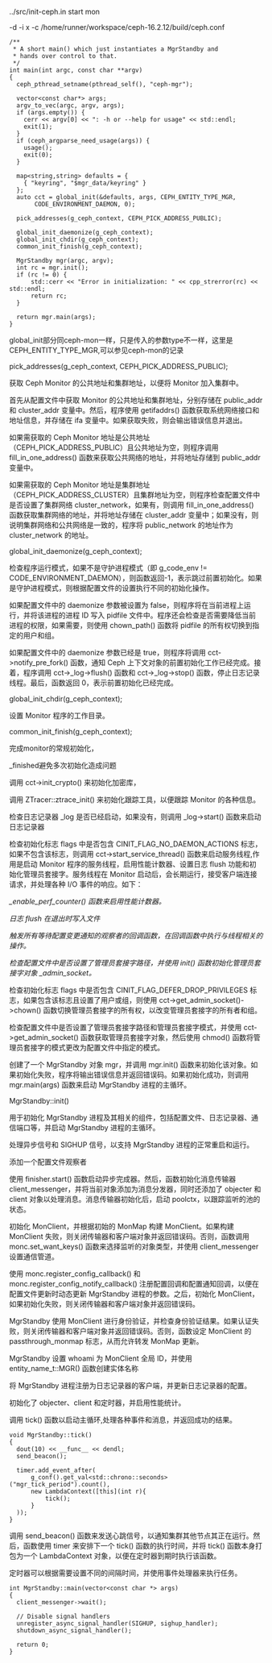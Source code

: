 ../src/init-ceph.in start mon

-d -i x -c /home/runner/workspace/ceph-16.2.12/build/ceph.conf

```
/**
 * A short main() which just instantiates a MgrStandby and
 * hands over control to that.
 */
int main(int argc, const char **argv)
{
  ceph_pthread_setname(pthread_self(), "ceph-mgr");

  vector<const char*> args;
  argv_to_vec(argc, argv, args);
  if (args.empty()) {
    cerr << argv[0] << ": -h or --help for usage" << std::endl;
    exit(1);
  }
  if (ceph_argparse_need_usage(args)) {
    usage();
    exit(0);
  }

  map<string,string> defaults = {
    { "keyring", "$mgr_data/keyring" }
  };
  auto cct = global_init(&defaults, args, CEPH_ENTITY_TYPE_MGR,
       CODE_ENVIRONMENT_DAEMON, 0);

  pick_addresses(g_ceph_context, CEPH_PICK_ADDRESS_PUBLIC);

  global_init_daemonize(g_ceph_context);
  global_init_chdir(g_ceph_context);
  common_init_finish(g_ceph_context);

  MgrStandby mgr(argc, argv);
  int rc = mgr.init();
  if (rc != 0) {
      std::cerr << "Error in initialization: " << cpp_strerror(rc) << std::endl;
      return rc;
  }

  return mgr.main(args);
}
```

global_init部分同ceph-mon一样，只是传入的参数type不一样，这里是CEPH_ENTITY_TYPE_MGR,可以参见ceph-mon的记录

pick_addresses(g_ceph_context, CEPH_PICK_ADDRESS_PUBLIC);

获取 Ceph Monitor 的公共地址和集群地址，以便将 Monitor 加入集群中。

首先从配置文件中获取 Monitor 的公共地址和集群地址，分别存储在 public_addr 和 cluster_addr 变量中。然后，程序使用 getifaddrs() 函数获取系统网络接口和地址信息，并存储在 ifa 变量中。如果获取失败，则会输出错误信息并退出。

如果需获取的 Ceph Monitor 地址是公共地址（CEPH_PICK_ADDRESS_PUBLIC）且公共地址为空，则程序调用 fill_in_one_address() 函数来获取公共网络的地址，并将地址存储到 public_addr 变量中。

如果需获取的 Ceph Monitor 地址是集群地址（CEPH_PICK_ADDRESS_CLUSTER）且集群地址为空，则程序检查配置文件中是否设置了集群网络 cluster_network，如果有，则调用 fill_in_one_address() 函数获取集群网络的地址，并将地址存储在 cluster_addr 变量中；如果没有，则说明集群网络和公共网络是一致的，程序将 public_network 的地址作为 cluster_network 的地址。

global_init_daemonize(g_ceph_context);

检查程序运行模式，如果不是守护进程模式（即 g_code_env != CODE_ENVIRONMENT_DAEMON），则函数返回-1，表示跳过前置初始化。如果是守护进程模式，则根据配置文件的设置执行不同的初始化操作。

如果配置文件中的 daemonize 参数被设置为 false，则程序将在当前进程上运行，并将该进程的进程 ID 写入 pidfile 文件中。程序还会检查是否需要降低当前进程的权限，如果需要，则使用 chown_path() 函数将 pidfile 的所有权切换到指定的用户和组。

如果配置文件中的 daemonize 参数已经是 true，则程序将调用 cct->notify_pre_fork() 函数，通知 Ceph 上下文对象的前置初始化工作已经完成。接着，程序调用 cct->_log->flush() 函数和 cct->_log->stop() 函数，停止日志记录线程。最后，函数返回 0，表示前置初始化已经完成。

global_init_chdir(g_ceph_context);

设置 Monitor 程序的工作目录。

 common_init_finish(g_ceph_context);

完成monitor的常规初始化，

_finished避免多次初始化造成问题

调用 cct->init_crypto() 来初始化加密库，

调用 ZTracer::ztrace_init() 来初始化跟踪工具，以便跟踪 Monitor 的各种信息。

检查日志记录器 _log 是否已经启动，如果没有，则调用 _log->start() 函数来启动日志记录器

检查初始化标志 flags 中是否包含 CINIT_FLAG_NO_DAEMON_ACTIONS 标志，如果不包含该标志，则调用 cct->start_service_thread() 函数来启动服务线程,作用是启动 Monitor 程序的服务线程，启用性能计数器、设置日志 flush 功能和初始化管理员套接字。服务线程在 Monitor 启动后，会长期运行，接受客户端连接请求，并处理各种 I/O 事件的响应。如下：

*_enable_perf_counter() 函数来启用性能计数器。*

*日志 flush 在退出时写入文件*

*触发所有等待配置变更通知的观察者的回调函数，在回调函数中执行与线程相关的操作。*

*检查配置文件中是否设置了管理员套接字路径，并使用 init() 函数初始化管理员套接字对象 _admin_socket。*

检查初始化标志 flags 中是否包含 CINIT_FLAG_DEFER_DROP_PRIVILEGES 标志，如果包含该标志且设置了用户或组，则使用 cct->get_admin_socket()->chown() 函数切换管理员套接字的所有权，以改变管理员套接字的所有者和组。

检查配置文件中是否设置了管理员套接字路径和管理员套接字模式，并使用 cct->get_admin_socket() 函数获取管理员套接字对象，然后使用 chmod() 函数将管理员套接字的模式更改为配置文件中指定的模式。

创建了一个 MgrStandby 对象 mgr，并调用 mgr.init() 函数来初始化该对象。如果初始化失败，程序将输出错误信息并返回错误码。如果初始化成功，则调用 mgr.main(args) 函数来启动 MgrStandby 进程的主循环。

MgrStandby::init()

用于初始化 MgrStandby 进程及其相关的组件，包括配置文件、日志记录器、通信端口等，并启动 MgrStandby 进程的主循环。

处理异步信号和 SIGHUP 信号，以支持 MgrStandby 进程的正常重启和运行。

添加一个配置文件观察者

使用 finisher.start() 函数启动异步完成器。然后，函数初始化消息传输器 client_messenger，并将当前对象添加为消息分发器，同时还添加了 objecter 和 client 对象以处理消息。消息传输器初始化后，启动 poolctx，以跟踪监听的池的状态。

初始化 MonClient，并根据初始的 MonMap 构建 MonClient。如果构建 MonClient 失败，则关闭传输器和客户端对象并返回错误码。否则，函数调用 monc.set_want_keys() 函数来选择监听的对象类型，并使用 client_messenger 设置通信管道。

使用 monc.register_config_callback() 和 monc.register_config_notify_callback() 注册配置回调和配置通知回调，以便在配置文件更新时动态更新 MgrStandby 进程的参数。之后，初始化 MonClient，如果初始化失败，则关闭传输器和客户端对象并返回错误码。

MgrStandby 使用 MonClient 进行身份验证，并检查身份验证结果。如果认证失败，则关闭传输器和客户端对象并返回错误码。否则，函数设定 MonClient 的 passthrough_monmap 标志，从而允许转发 MonMap 更新。

MgrStandby 设置 whoami 为 MonClient 全局 ID，并使用 entity_name_t::MGR() 函数创建实体名称

将 MgrStandby 进程注册为日志记录器的客户端，并更新日志记录器的配置。

初始化了 objecter、client 和定时器，并启用性能统计。

调用 tick() 函数以启动主循环,处理各种事件和消息，并返回成功的结果。

```
void MgrStandby::tick()
{
  dout(10) << __func__ << dendl;
  send_beacon();

  timer.add_event_after(
      g_conf().get_val<std::chrono::seconds>("mgr_tick_period").count(),
      new LambdaContext([this](int r){
          tick();
      }
  ));
}
```

调用 send_beacon() 函数来发送心跳信号，以通知集群其他节点其正在运行。然后，函数使用 timer 来安排下一个 tick() 函数的执行时间，并将 tick() 函数本身打包为一个 LambdaContext 对象，以便在定时器到期时执行该函数。

定时器可以根据需要设置不同的间隔时间，并使用事件处理器来执行任务。

```
int MgrStandby::main(vector<const char *> args)
{
  client_messenger->wait();

  // Disable signal handlers
  unregister_async_signal_handler(SIGHUP, sighup_handler);
  shutdown_async_signal_handler();

  return 0;
}
```